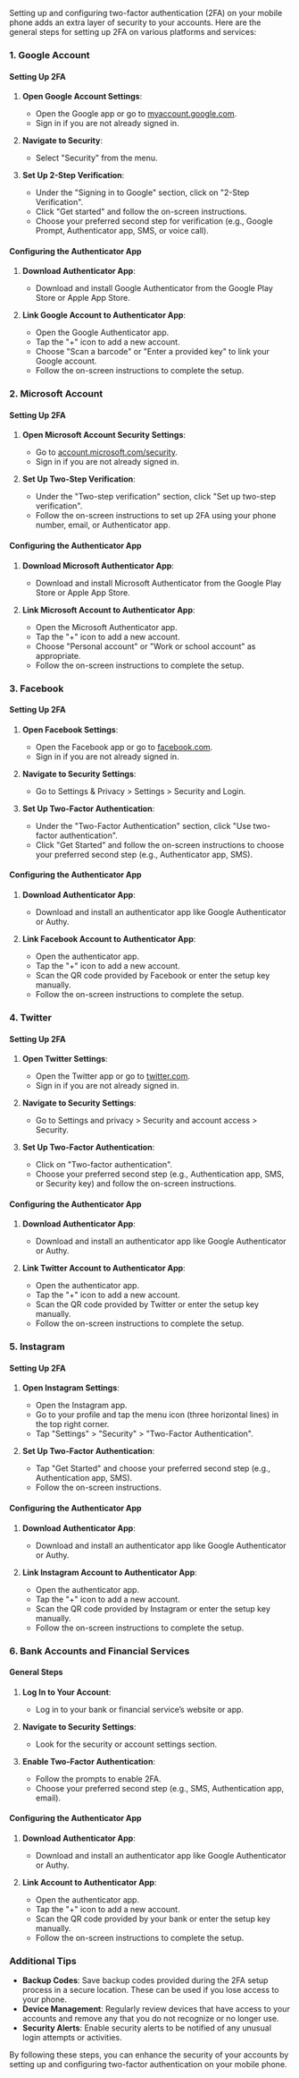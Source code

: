 Setting up and configuring two-factor authentication (2FA) on your mobile phone adds an extra layer of security to your accounts. Here are the general steps for setting up 2FA on various platforms and services:

### 1. Google Account

#### Setting Up 2FA
1. **Open Google Account Settings**:
   - Open the Google app or go to [myaccount.google.com](https://myaccount.google.com).
   - Sign in if you are not already signed in.

2. **Navigate to Security**:
   - Select "Security" from the menu.

3. **Set Up 2-Step Verification**:
   - Under the "Signing in to Google" section, click on "2-Step Verification".
   - Click "Get started" and follow the on-screen instructions.
   - Choose your preferred second step for verification (e.g., Google Prompt, Authenticator app, SMS, or voice call).

#### Configuring the Authenticator App
1. **Download Authenticator App**:
   - Download and install Google Authenticator from the Google Play Store or Apple App Store.

2. **Link Google Account to Authenticator App**:
   - Open the Google Authenticator app.
   - Tap the "+" icon to add a new account.
   - Choose "Scan a barcode" or "Enter a provided key" to link your Google account.
   - Follow the on-screen instructions to complete the setup.

### 2. Microsoft Account

#### Setting Up 2FA
1. **Open Microsoft Account Security Settings**:
   - Go to [account.microsoft.com/security](https://account.microsoft.com/security).
   - Sign in if you are not already signed in.

2. **Set Up Two-Step Verification**:
   - Under the "Two-step verification" section, click "Set up two-step verification".
   - Follow the on-screen instructions to set up 2FA using your phone number, email, or Authenticator app.

#### Configuring the Authenticator App
1. **Download Microsoft Authenticator App**:
   - Download and install Microsoft Authenticator from the Google Play Store or Apple App Store.

2. **Link Microsoft Account to Authenticator App**:
   - Open the Microsoft Authenticator app.
   - Tap the "+" icon to add a new account.
   - Choose "Personal account" or "Work or school account" as appropriate.
   - Follow the on-screen instructions to complete the setup.

### 3. Facebook

#### Setting Up 2FA
1. **Open Facebook Settings**:
   - Open the Facebook app or go to [facebook.com](https://facebook.com).
   - Sign in if you are not already signed in.

2. **Navigate to Security Settings**:
   - Go to Settings & Privacy > Settings > Security and Login.

3. **Set Up Two-Factor Authentication**:
   - Under the "Two-Factor Authentication" section, click "Use two-factor authentication".
   - Click "Get Started" and follow the on-screen instructions to choose your preferred second step (e.g., Authenticator app, SMS).

#### Configuring the Authenticator App
1. **Download Authenticator App**:
   - Download and install an authenticator app like Google Authenticator or Authy.

2. **Link Facebook Account to Authenticator App**:
   - Open the authenticator app.
   - Tap the "+" icon to add a new account.
   - Scan the QR code provided by Facebook or enter the setup key manually.
   - Follow the on-screen instructions to complete the setup.

### 4. Twitter

#### Setting Up 2FA
1. **Open Twitter Settings**:
   - Open the Twitter app or go to [twitter.com](https://twitter.com).
   - Sign in if you are not already signed in.

2. **Navigate to Security Settings**:
   - Go to Settings and privacy > Security and account access > Security.

3. **Set Up Two-Factor Authentication**:
   - Click on "Two-factor authentication".
   - Choose your preferred second step (e.g., Authentication app, SMS, or Security key) and follow the on-screen instructions.

#### Configuring the Authenticator App
1. **Download Authenticator App**:
   - Download and install an authenticator app like Google Authenticator or Authy.

2. **Link Twitter Account to Authenticator App**:
   - Open the authenticator app.
   - Tap the "+" icon to add a new account.
   - Scan the QR code provided by Twitter or enter the setup key manually.
   - Follow the on-screen instructions to complete the setup.

### 5. Instagram

#### Setting Up 2FA
1. **Open Instagram Settings**:
   - Open the Instagram app.
   - Go to your profile and tap the menu icon (three horizontal lines) in the top right corner.
   - Tap "Settings" > "Security" > "Two-Factor Authentication".

2. **Set Up Two-Factor Authentication**:
   - Tap "Get Started" and choose your preferred second step (e.g., Authentication app, SMS).
   - Follow the on-screen instructions.

#### Configuring the Authenticator App
1. **Download Authenticator App**:
   - Download and install an authenticator app like Google Authenticator or Authy.

2. **Link Instagram Account to Authenticator App**:
   - Open the authenticator app.
   - Tap the "+" icon to add a new account.
   - Scan the QR code provided by Instagram or enter the setup key manually.
   - Follow the on-screen instructions to complete the setup.

### 6. Bank Accounts and Financial Services

#### General Steps
1. **Log In to Your Account**:
   - Log in to your bank or financial service’s website or app.

2. **Navigate to Security Settings**:
   - Look for the security or account settings section.

3. **Enable Two-Factor Authentication**:
   - Follow the prompts to enable 2FA.
   - Choose your preferred second step (e.g., SMS, Authentication app, email).

#### Configuring the Authenticator App
1. **Download Authenticator App**:
   - Download and install an authenticator app like Google Authenticator or Authy.

2. **Link Account to Authenticator App**:
   - Open the authenticator app.
   - Tap the "+" icon to add a new account.
   - Scan the QR code provided by your bank or enter the setup key manually.
   - Follow the on-screen instructions to complete the setup.

### Additional Tips
- **Backup Codes**: Save backup codes provided during the 2FA setup process in a secure location. These can be used if you lose access to your phone.
- **Device Management**: Regularly review devices that have access to your accounts and remove any that you do not recognize or no longer use.
- **Security Alerts**: Enable security alerts to be notified of any unusual login attempts or activities.

By following these steps, you can enhance the security of your accounts by setting up and configuring two-factor authentication on your mobile phone.
